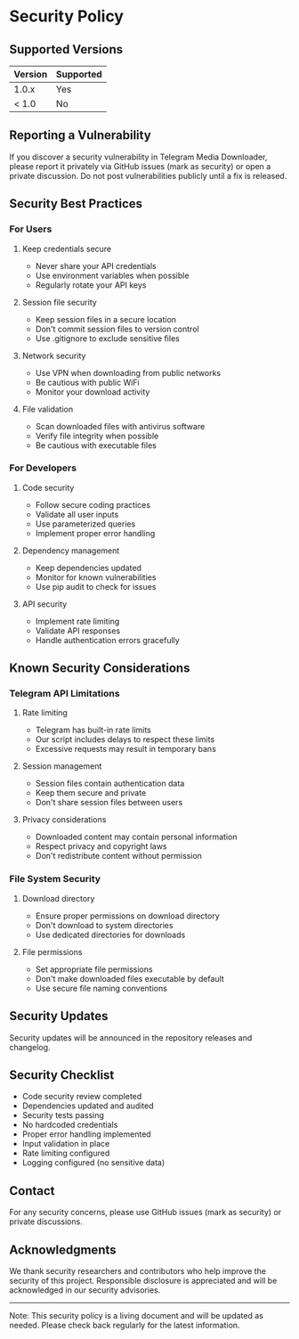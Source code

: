 # Security Policy

## Supported Versions

| Version | Supported          |
| ------- | ------------------ |
| 1.0.x   | Yes |
| < 1.0   | No  |

## Reporting a Vulnerability

If you discover a security vulnerability in Telegram Media Downloader, please report it privately via GitHub issues (mark as security) or open a private discussion. Do not post vulnerabilities publicly until a fix is released.

## Security Best Practices

### For Users

1. Keep credentials secure
   - Never share your API credentials
   - Use environment variables when possible
   - Regularly rotate your API keys

2. Session file security
   - Keep session files in a secure location
   - Don't commit session files to version control
   - Use .gitignore to exclude sensitive files

3. Network security
   - Use VPN when downloading from public networks
   - Be cautious with public WiFi
   - Monitor your download activity

4. File validation
   - Scan downloaded files with antivirus software
   - Verify file integrity when possible
   - Be cautious with executable files

### For Developers

1. Code security
   - Follow secure coding practices
   - Validate all user inputs
   - Use parameterized queries
   - Implement proper error handling

2. Dependency management
   - Keep dependencies updated
   - Monitor for known vulnerabilities
   - Use pip audit to check for issues

3. API security
   - Implement rate limiting
   - Validate API responses
   - Handle authentication errors gracefully

## Known Security Considerations

### Telegram API Limitations

1. Rate limiting
   - Telegram has built-in rate limits
   - Our script includes delays to respect these limits
   - Excessive requests may result in temporary bans

2. Session management
   - Session files contain authentication data
   - Keep them secure and private
   - Don't share session files between users

3. Privacy considerations
   - Downloaded content may contain personal information
   - Respect privacy and copyright laws
   - Don't redistribute content without permission

### File System Security

1. Download directory
   - Ensure proper permissions on download directory
   - Don't download to system directories
   - Use dedicated directories for downloads

2. File permissions
   - Set appropriate file permissions
   - Don't make downloaded files executable by default
   - Use secure file naming conventions

## Security Updates

Security updates will be announced in the repository releases and changelog.

## Security Checklist

- Code security review completed
- Dependencies updated and audited
- Security tests passing
- No hardcoded credentials
- Proper error handling implemented
- Input validation in place
- Rate limiting configured
- Logging configured (no sensitive data)

## Contact

For any security concerns, please use GitHub issues (mark as security) or private discussions.

## Acknowledgments

We thank security researchers and contributors who help improve the security of this project. Responsible disclosure is appreciated and will be acknowledged in our security advisories.

---

Note: This security policy is a living document and will be updated as needed. Please check back regularly for the latest information. 